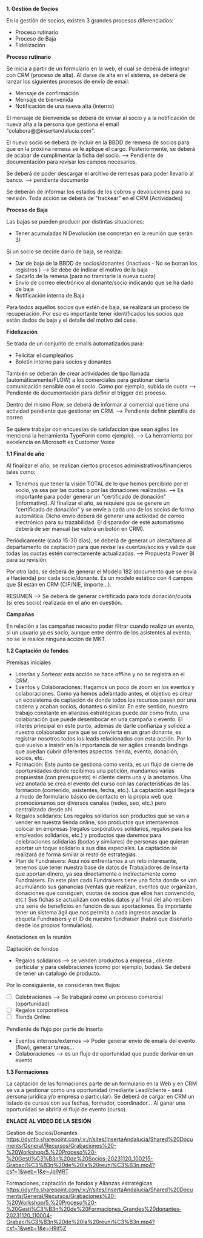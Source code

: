**1. Gestión de Socios**

En la gestión de socios, existen 3 grandes procesos diferenciados:
* Proceso rutinario
* Proceso de Baja
* Fidelización

**Proceso rutinario**

Se inicia a partir de un formulario en la web, el cual se deberá de integrar con CRM (proceso de alta). 
Al darse de alta en el sistema, se deberá de lanzar los siguientes procesos de envío de email:
- Mensaje de confirmación
- Mensaje de bienvenida 
- Notificación de una nueva alta (interno)

El mensaje de bienvenida se deberá de enviar al socio y a la notificación de nueva alta a la persona que gestiona el email "colabora@@insertandalucia.com".

El nuevo socio se deberá de incluir en la BBDD de remesa de socios para que en la próxima remesa se le aplique el cargo. 
Posteriormente, se deberá de acabar de cumplimentar la ficha del socio. --> Pendiente de documentación para revisar los campos necesarios.

Se deberá de poder descargar el archivo de remesas para poder llevarlo al banco. --> pendiente documento

Se deberán de informar los estados de los cobros y devoluciones para su revisión. Toda acción se deberá de "trackear" en el CRM (Actividades)

**Proceso de Baja**

Las bajas se pueden producir por distintas situaciones:
* Tener acumuladas N Devolución (se concretan en la reunión que serán 3)

Si un socio se decide darlo de baja, se realiza:
* Dar de baja de la BBDD de socios/donantes (inactivos - No se borran los registros ) --> Se debe de indicar el motivo de la baja
* Sacarlo de la remesa (para no tramitarle la nueva cuota)
* Envío de correo electrónico al donante/socio indicando que se ha dado de baja
* Notificación interna de Baja


Para todos aquellos socios que estén de baja, se realizará un proceso de recuperación. Por eso es importante tener identificados los socios que están dados de baja y el detalle del motivo del cese.

**Fidelización**

Se trada de un conjunto de emails automatizados para:
* Felicitar el cumpleaños
* Boletín interno para socios y donantes

También se deberán de crear actividades de tipo llamada (automáticamente/FLOW) a los comerciales para gestionar cierta comunicación sensible con el socio. Como por ejemplo, subida de cuota --> Pendiente de documentación para definir el trigger del proceso.

Dentro del mismo Flow, se deberá de informar al comercial que tiene una actividad pendiente que gestionar en CRM. --> Pendiente definir plantilla de correo

Se quiere trabajar con encuestas de satisfacción que sean ágiles (se menciona la herramienta TypeForm como ejemplo). --> La herramienta por excelencia en Microsoft es Customer Voice


**1.1 Final de año**

Al finalizar el año, se realizan ciertos procesos administrativos/financieros tales como:
- Tenemos que tener la visión TOTAL de lo que hemos percibido por el socio, ya sea por las cuotas o por las donaciones realizadas. --> Es importante para poder generar un "certificado de donación" (informativo).
Al finalizar el año, se requiere que se genere un "certificado de donación" y se envíe a cada uno de los socios de forma automática. Dicho envío deberá de generar una actividad de correo electrónico para su trazabilidad. El disparador de esté automatismo deberá de ser manual (se valora un botón en CRM).

Periódicamente (cada 15-30 días), se deberá de generar un alerta/tarea al departamento de captación para que revise las cuentas/socios y valide que todas las cuotas estén correctamente actualizadas. --> Propuesta Power BI para su revisión.

Por otro lado, se deberá de generar el Modelo 182 (documento que se envía a Hacienda) por cada socio/donante. Es un modelo estático con 4 campos que SI están en CRM (CIF/NIE, importe...).


RESUMEN --> Se deberá de generar certificado para toda donación/cuota (si eres socio) realizada en el año en cuestión.


**Campañas**

En relación a las campañas necesito poder filtrar cuando realizo un evento, si un usuario ya es socio, aunque entre dentro de los asistentes al evento, no se le realice ninguna acción de MKT.

**1.2 Captación de fondos**

Premisas iniciales
* Loterías y Sorteos: esta acción se hace offline y no se registra en el CRM.
* Eventos y Colaboraciones: Hagamos un poco de zoom en los eventos y colaboraciones. Como ya hemos adelantado antes, el objetivo es crear un ecosistema de captación de donde todos los recursos pasen por una cadena y acaban socios, donantes o similar. En este sentido, nuestro trabajo constante en alianzas estratégicas puede dar como fruto, una colaboración que puede desembocar en una campaña o evento. 
El interés principal en este punto, además de darle confianza y solidez a nuestro colaborador para que se convierta en un gran donante, es registrar nosotros todos los leads relacionados con esta acción. Por lo que vuelvo a insistir en la importancia de ser ágiles creando landings que puedan cubrir diferentes aspectos: tienda, evento, donación, socios, etc.
* Formación: Este punto se gestiona como venta, es un flujo de cierre de oportunidades donde recibimos una petición, mandamos varias propuestas (con presupuesto) el cliente cierra una y la anotamos. Una vez anotada se crea el evento del curso con las características de las formación (contenido, asistentes, fecha, etc.). La captación aquí llegará a modo de formulario básico de contacto en la propia web que promocionamos por diversos canales (redes, seo, etc.) pero centralizado desde ahí. 
* Regalos solidarios: Los regalos solidarios son productos que se van a vender en nuestra tienda online, son productos que intentaremos colocar en empresas (regalos corporativos solidarios, regalos para los empleados solidarios, etc.) y productos que daremos para celebraciones solidarias (bodas y similares) de personas que quieran aportar un toque solidario a sus días especiales. La captación se realizará de forma similar al resto de estrategias. 
* Plan de Fundraisers: Aquí nos enfrentamos a un reto interesante, tenemos que tener nuestra base de datos de Trabajadores de Inserta que aportan dinero, ya sea directamente o indirectamente como Fundraisers. En este plan cada Fundraisers tiene una ficha donde se van acumulando sus ganancias (ventas que realizan, eventos que organizan, donaciones que consiguen, cuotas de socios que ellos han convencido, etc.) Sus fichas se actualizan con estos datos y al final del año reciben una serie de beneficios en función de sus aportaciones. Es importante tener un sistema ágil que nos permita a cada ingresos asociar la etiqueta Fundraisers y el ID de nuestro fundraiser (habrá que diseñarlo desde los propios formularios).

Anotaciones en la reunión

Captación de fondos

* Regalos solidarios --> se venden productos a empresa , cliente particular y para celebraciones (como por ejemplo, bodas). Se deberá de tener un catalogo de producto.

Por lo consiguiente, se consideran tres flujos:
- [ ] Celebraciones --> Se trabajará como un proceso comercial (oportunidad)
- [ ] Regalos corporativos
- [ ] Tienda Online

Pendiente de flujo por parte de Inserta

* Eventos internos/externos --> Poder generar envío de emails del evento (flow), generar tareas...
* Colaboraciones --> es un flujo de oportunidad que puede derivar en un evento

**1.3 Formaciones**

La captación de las formaciones parte de un formulario en la Web y en CRM se va a gestionar como una oportunidad (mediante Lead/cliente - será persona jurídica y/o empresa o particular).
Se deberá de cargar en CRM un listado de cursos con sus fechas, formador, coordinador...
Al ganar una oportunidad se abriría el flujo de evento (curso).



**ENLACE AL VIDEO DE LA SESIÓN**

Gestión de Socios/Donantes https://dynfo.sharepoint.com/:v:/r/sites/InsertaAndalucia/Shared%20Documents/General/Recursos/Grabaciones%20-%20Workshop/5.%20Proceso%20-%20Gesti%C3%B3n%20de%20Socios-20231120_100215-Grabaci%C3%B3n%20de%20la%20reuni%C3%B3n.mp4?csf=1&web=1&e=JpIMRT

Formaciones, captación de fondos y Alianzas estratégicas https://dynfo.sharepoint.com/:v:/r/sites/InsertaAndalucia/Shared%20Documents/General/Recursos/Grabaciones%20-%20Workshop/5.%20Proceso%20-%20Gesti%C3%B3n%20de%20Formaciones_Grandes%20donantes-20231120_110004-Grabaci%C3%B3n%20de%20la%20reuni%C3%B3n.mp4?csf=1&web=1&e=H9jf5Z
